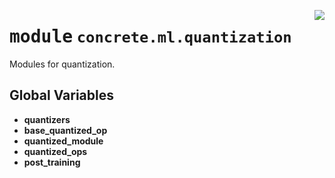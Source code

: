 <!-- markdownlint-disable -->

<a href="https://github.com/zama-ai/concrete-ml/tree/release/0.6.x/src/concrete/ml/quantization/__init__.py#L0"><img align="right" style="float:right;" src="https://img.shields.io/badge/-source-cccccc?style=flat-square"></a>

# <kbd>module</kbd> `concrete.ml.quantization`

Modules for quantization.

## **Global Variables**

- **quantizers**
- **base_quantized_op**
- **quantized_module**
- **quantized_ops**
- **post_training**
